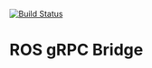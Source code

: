 [![Build Status](https://travis-ci.org/athenian-robotics/ros-grpc-bridge.svg?branch=master)](https://travis-ci.org/athenian-robotics/ros-grpc-bridge)

# ROS gRPC Bridge  

